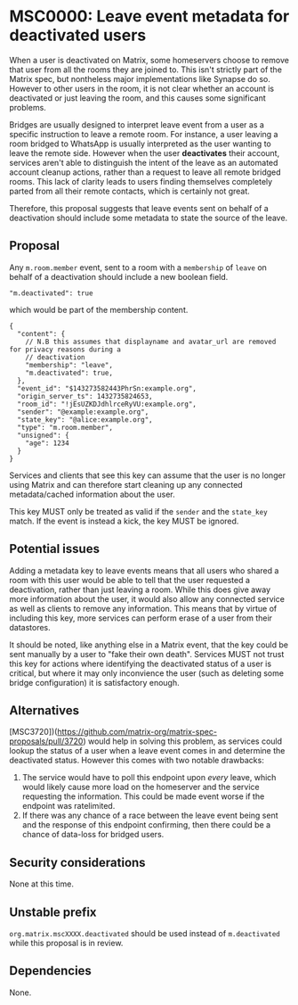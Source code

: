 # MSC0000: Leave event metadata for deactivated users

When a user is deactivated on Matrix, some homeservers choose to remove that user from all the rooms
they are joined to. This isn't strictly part of the Matrix spec, but nontheless major implementations
like Synapse do so. However to other users in the room, it is not clear whether an account is deactivated
or just leaving the room, and this causes some significant problems.

Bridges are usually designed to interpret leave event from a user as a specific instruction to leave
a remote room. For instance, a user leaving a room bridged to WhatsApp is usually interpreted as the
user wanting to leave the remote side. However when the user **deactivates** their account, services
aren't able to distinguish the intent of the leave as an automated account cleanup actions, rather than
a request to leave all remote bridged rooms. This lack of clarity leads to users finding themselves
completely parted from all their remote contacts, which is certainly not great.

Therefore, this proposal suggests that leave events sent on behalf of a deactivation should include
some metadata to state the source of the leave.

## Proposal

Any `m.room.member` event, sent to a room with a `membership` of `leave` on behalf of a deactivation
should include a new boolean field.

`"m.deactivated": true`

which would be part of the membership content.

```json5
{
  "content": {
    // N.B this assumes that displayname and avatar_url are removed for privacy reasons during a
    // deactivation
    "membership": "leave",
    "m.deactivated": true,
  },
  "event_id": "$143273582443PhrSn:example.org",
  "origin_server_ts": 1432735824653,
  "room_id": "!jEsUZKDJdhlrceRyVU:example.org",
  "sender": "@example:example.org",
  "state_key": "@alice:example.org",
  "type": "m.room.member",
  "unsigned": {
    "age": 1234
  }
}
```

Services and clients that see this key can assume that the user is no longer using Matrix and can therefore
start cleaning up any connected metadata/cached information about the user.

This key MUST only be treated as valid if the `sender` and the `state_key` match. If the event is instead
a kick, the key MUST be ignored.

## Potential issues

Adding a metadata key to leave events means that all users who shared a room with this user would be able
to tell that the user requested a deactivation, rather than just leaving a room. While this does give
away more information about the user, it would also allow any connected service as well as clients to remove
any information. This means that by virtue of including this key, more services can perform erase of a user
from their datastores.

It should be noted, like anything else in a Matrix event, that the key could be sent manually by a user
to "fake their own death". Services MUST not trust this key for actions where identifying the
deactivated status of a user is critical, but where it may only inconvience the user (such as deleting some
bridge configuration) it is satisfactory enough.

## Alternatives

[MSC3720])(https://github.com/matrix-org/matrix-spec-proposals/pull/3720) would help in solving this problem,
as services could lookup the status of a user when a leave event comes in and determine the deactivated
status. However this comes with two notable drawbacks:

1. The service would have to poll this endpoint upon *every* leave, which would likely cause more load
   on the homeserver and the service requesting the information. This could be made event worse if the
   endpoint was ratelimited.
2. If there was any chance of a race between the leave event being sent and the response of this endpoint
   confirming, then there could be a chance of data-loss for bridged users. 


## Security considerations

None at this time.

## Unstable prefix

`org.matrix.mscXXXX.deactivated` should be used instead of `m.deactivated` while this proposal is in review.

## Dependencies

None.